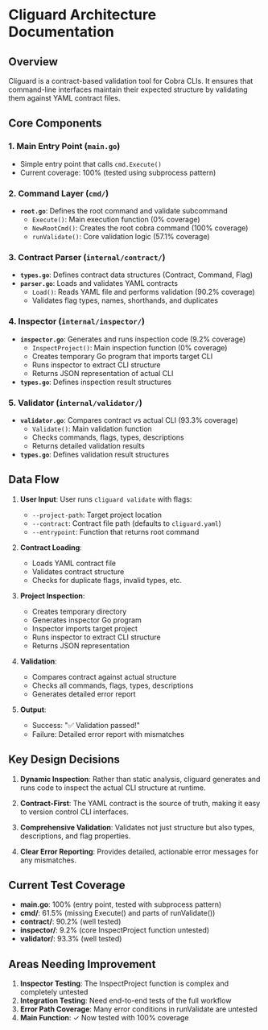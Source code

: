 # Cliguard Architecture Documentation

## Overview

Cliguard is a contract-based validation tool for Cobra CLIs. It ensures that command-line interfaces maintain their expected structure by validating them against YAML contract files.

## Core Components

### 1. Main Entry Point (`main.go`)
- Simple entry point that calls `cmd.Execute()`
- Current coverage: 100% (tested using subprocess pattern)

### 2. Command Layer (`cmd/`)
- **`root.go`**: Defines the root command and validate subcommand
  - `Execute()`: Main execution function (0% coverage)
  - `NewRootCmd()`: Creates the root cobra command (100% coverage)
  - `runValidate()`: Core validation logic (57.1% coverage)

### 3. Contract Parser (`internal/contract/`)
- **`types.go`**: Defines contract data structures (Contract, Command, Flag)
- **`parser.go`**: Loads and validates YAML contracts
  - `Load()`: Reads YAML file and performs validation (90.2% coverage)
  - Validates flag types, names, shorthands, and duplicates

### 4. Inspector (`internal/inspector/`)
- **`inspector.go`**: Generates and runs inspection code (9.2% coverage)
  - `InspectProject()`: Main inspection function (0% coverage)
  - Creates temporary Go program that imports target CLI
  - Runs inspector to extract CLI structure
  - Returns JSON representation of actual CLI
- **`types.go`**: Defines inspection result structures

### 5. Validator (`internal/validator/`)
- **`validator.go`**: Compares contract vs actual CLI (93.3% coverage)
  - `Validate()`: Main validation function
  - Checks commands, flags, types, descriptions
  - Returns detailed validation results
- **`types.go`**: Defines validation result structures

## Data Flow

1. **User Input**: User runs `cliguard validate` with flags:
   - `--project-path`: Target project location
   - `--contract`: Contract file path (defaults to `cliguard.yaml`)
   - `--entrypoint`: Function that returns root command

2. **Contract Loading**: 
   - Loads YAML contract file
   - Validates contract structure
   - Checks for duplicate flags, invalid types, etc.

3. **Project Inspection**:
   - Creates temporary directory
   - Generates inspector Go program
   - Inspector imports target project
   - Runs inspector to extract CLI structure
   - Returns JSON representation

4. **Validation**:
   - Compares contract against actual structure
   - Checks all commands, flags, types, descriptions
   - Generates detailed error report

5. **Output**:
   - Success: "✅ Validation passed!"
   - Failure: Detailed error report with mismatches

## Key Design Decisions

1. **Dynamic Inspection**: Rather than static analysis, cliguard generates and runs code to inspect the actual CLI structure at runtime.

2. **Contract-First**: The YAML contract is the source of truth, making it easy to version control CLI interfaces.

3. **Comprehensive Validation**: Validates not just structure but also types, descriptions, and flag properties.

4. **Clear Error Reporting**: Provides detailed, actionable error messages for any mismatches.

## Current Test Coverage

- **main.go**: 100% (entry point, tested with subprocess pattern)
- **cmd/**: 61.5% (missing Execute() and parts of runValidate())
- **contract/**: 90.2% (well tested)
- **inspector/**: 9.2% (core InspectProject function untested)
- **validator/**: 93.3% (well tested)

## Areas Needing Improvement

1. **Inspector Testing**: The InspectProject function is complex and completely untested
2. **Integration Testing**: Need end-to-end tests of the full workflow
3. **Error Path Coverage**: Many error conditions in runValidate are untested
4. **Main Function**: ✓ Now tested with 100% coverage